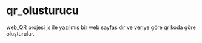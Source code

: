# qr_olusturucu
web_QR projesi js ile yazılmış bir web sayfasıdır ve veriye göre qr koda göre oluşturulur.
